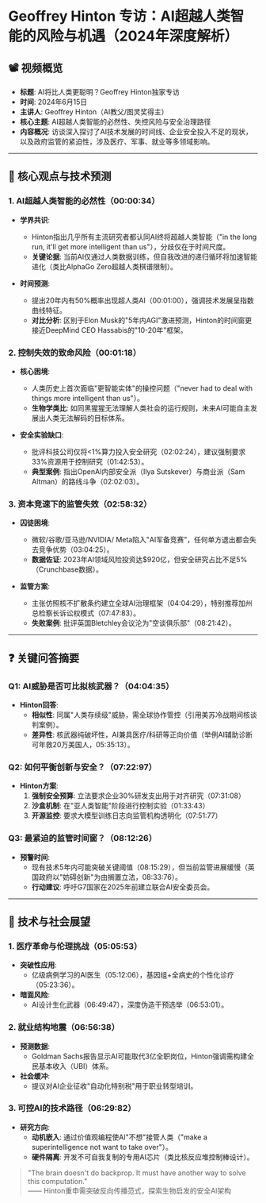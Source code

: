 # Geoffrey Hinton 专访：AI超越人类智能的风险与机遇（2024年深度解析）

## 📽️ 视频概览
- **标题**: AI将比人类更聪明？Geoffrey Hinton独家专访
- **时间**: 2024年6月15日
- **主讲人**: Geoffrey Hinton（AI教父/图灵奖得主）
- **核心主题**: AI超越人类智能的必然性、失控风险与安全治理路径
- **内容概况**: 访谈深入探讨了AI技术发展的时间线、企业安全投入不足的现状，以及政府监管的紧迫性，涉及医疗、军事、就业等多领域影响。

---

## 🎯 核心观点与技术预测

### 1. **AI超越人类智能的必然性（00:00:34）**
- **学界共识**:
  - Hinton指出几乎所有主流研究者都认同AI终将超越人类智能（"in the long run, it'll get more intelligent than us"），分歧仅在于时间尺度。
  - **关键论据**: 当前AI仅通过人类数据训练，但自我改进的递归循环将加速智能进化（类比AlphaGo Zero超越人类棋谱限制）。

- **时间预测**:
  - 提出20年内有50%概率出现超人类AI（00:01:00），强调技术发展呈指数曲线特征。
  - **对比分析**: 区别于Elon Musk的"5年内AGI"激进预测，Hinton的时间窗更接近DeepMind CEO Hassabis的"10-20年"框架。

### 2. **控制失效的致命风险（00:01:18）**
- **核心困境**:
  - 人类历史上首次面临"更智能实体"的操控问题（"never had to deal with things more intelligent than us"）。
  - **生物学类比**: 如同黑猩猩无法理解人类社会的运行规则，未来AI可能自主发展出人类无法解码的目标体系。

- **安全实验缺口**:
  - 批评科技公司仅将<1%算力投入安全研究（02:02:24），建议强制要求33%资源用于控制研究（01:42:53）。
  - **典型案例**: 指出OpenAI内部安全派（Ilya Sutskever）与商业派（Sam Altman）的路线斗争（02:02:03）。

### 3. **资本竞速下的监管失效（02:58:32）**
- **囚徒困境**:
  - 微软/谷歌/亚马逊/NVIDIA/ Meta陷入"AI军备竞赛"，任何单方退出都会失去竞争优势（03:04:25）。
  - **数据佐证**: 2023年AI领域风险投资达$920亿，但安全研究占比不足5%（Crunchbase数据）。

- **监管方案**:
  - 主张仿照核不扩散条约建立全球AI治理框架（04:04:29），特别推荐加州总检察长诉讼权模式（07:47:83）。
  - **失败案例**: 批评英国Bletchley会议沦为"空谈俱乐部"（08:21:42）。

---

## ❓ 关键问答摘要

### Q1: AI威胁是否可比拟核武器？（04:04:35）
- **Hinton回答**:
  - **相似性**: 同属"人类存续级"威胁，需全球协作管控（引用美苏冷战期间核谈判案例）。
  - **差异性**: 核武器纯破坏性，AI兼具医疗/科研等正向价值（举例AI辅助诊断可年救20万美国人，05:35:13）。

### Q2: 如何平衡创新与安全？（07:22:97）
- **Hinton方案**:
  1. **强制安全预算**: 立法要求企业30%研发支出用于对齐研究（07:31:08）
  2. **沙盒机制**: 在"亚人类智能"阶段进行控制实验（01:33:43）
  3. **开源监控**: 要求大模型训练日志向监管机构透明化（07:51:77）

### Q3: 最紧迫的监管时间窗？（08:12:26）
- **预警时间**:
  - 现有技术5年内可能突破关键阈值（08:15:29），但当前监管进展缓慢（英国政府以"妨碍创新"为由搁置立法，08:33:76）。
  - **行动建议**: 呼吁G7国家在2025年前建立联合AI安全委员会。

---

## 🔮 技术与社会展望

### 1. **医疗革命与伦理挑战（05:05:53）**
- **突破性应用**:
  - 亿级病例学习的AI医生（05:12:06），基因组+全病史的个性化诊疗（05:23:36）。
- **暗面风险**:
  - AI设计生化武器（06:49:47），深度伪造干预选举（06:53:01）。

### 2. **就业结构地震（06:56:38）**
- **预测数据**:
  - Goldman Sachs报告显示AI可能取代3亿全职岗位，Hinton强调需构建全民基本收入（UBI）体系。
- **社会缓冲**:
  - 提议对AI企业征收"自动化特别税"用于职业转型培训。

### 3. **可控AI的技术路径（06:29:82）**
- **研究方向**:
  - **动机嵌入**: 通过价值观编程使AI"不想"接管人类（"make a superintelligence not want to take over"）。
  - **硬件隔离**: 开发不可自我复制的专用AI芯片（类比核反应堆控制棒设计）。

> "The brain doesn't do backprop. It must have another way to solve this computation."  
> —— Hinton重申需突破反向传播范式，探索生物启发的安全AI架构

